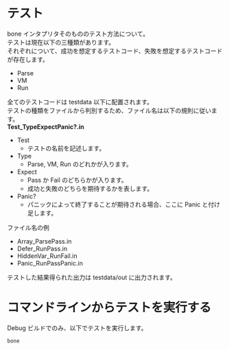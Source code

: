 # テスト

bone インタプリタそのもののテスト方法について。  
テストは現在以下の三種類があります。  
それぞれについて、成功を想定するテストコード、失敗を想定するテストコードが存在します。

- Parse
- VM
- Run

全てのテストコードは testdata 以下に配置されます。  
テストの種類をファイルから判別するため、ファイル名は以下の規則に従います。  
**Test_TypeExpectPanic?.in**

- Test
  - テストの名前を記述します。
- Type
  - Parse, VM, Run のどれかが入ります。
- Expect
  - Pass か Fail のどちらかが入ります。
  - 成功と失敗のどちらを期待するかを表します。
- Panic?
  - パニックによって終了することが期待される場合、ここに Panic と付け足します。

ファイル名の例

- Array_ParsePass.in
- Defer_RunPass.in
- HiddenVar_RunFail.in
- Panic_RunPassPanic.in

テストした結果得られた出力は testdata/out に出力されます。

# コマンドラインからテストを実行する

Debug ビルドでのみ、以下でテストを実行します。

```
bone
```
